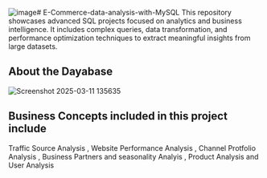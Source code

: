 ![image](https://github.com/user-attachments/assets/c6241b03-c152-40e1-9d48-6bddc6a40d97)# E-Commerce-data-analysis-with-MySQL
This repository showcases advanced SQL projects focused on analytics and business intelligence. It includes complex queries, data transformation, and performance optimization techniques to extract meaningful insights from large datasets.

## About the Dayabase 

![Screenshot 2025-03-11 135635](https://github.com/user-attachments/assets/5a0e935e-2928-4ad9-8c84-dcd29ec78c1c)




## Business Concepts included in this project include

Traffic Source Analysis , Website Performance Analysis , Channel Protfolio Analysis , Business Partners and seasonality Analyis , Product Analysis and User Analysis 




